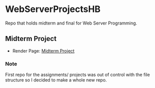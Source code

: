 # WebServerProjectsHB
Repo that holds midterm and final for Web Server Programming.  

## Midterm Project
- Render Page: [Midterm Project]()

### Note
First repo for the assignments/ projects was out of control with the file structure so I decided to make a whole new repo.
